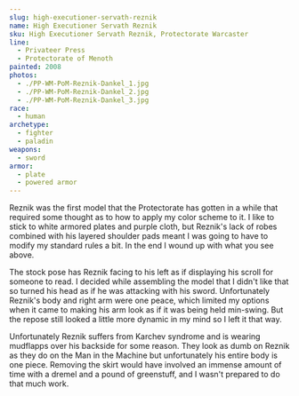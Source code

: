 ```yaml
---
slug: high-executioner-servath-reznik
name: High Executioner Servath Reznik
sku: High Executioner Servath Reznik, Protectorate Warcaster
line:
  - Privateer Press
  - Protectorate of Menoth
painted: 2008
photos:
  - ./PP-WM-PoM-Reznik-Dankel_1.jpg
  - ./PP-WM-PoM-Reznik-Dankel_2.jpg
  - ./PP-WM-PoM-Reznik-Dankel_3.jpg
race:
  - human
archetype:
  - fighter
  - paladin
weapons:
  - sword
armor:
  - plate
  - powered armor
---
```


Reznik was the first model that the Protectorate has gotten in a while that required some thought as to how to apply my color scheme to it. I like to stick to white armored plates and purple cloth, but Reznik's lack of robes combined with his layered shoulder pads meant I was going to have to modify my standard rules a bit. In the end I wound up with what you see above.

The stock pose has Reznik facing to his left as if displaying his scroll for someone to read. I decided while assembling the model that I didn't like that so turned his head as if he was attacking with his sword. Unfortunately Reznik's body and right arm were one peace, which limited my options when it came to making his arm look as if it was being held min-swing. But the repose still looked a little more dynamic in my mind so I left it that way.

Unfortunately Reznik suffers from Karchev syndrome and is wearing mudflapps over his backside for some reason. They look as dumb on Reznik as they do on the Man in the Machine but unfortunately his entire body is one piece. Removing the skirt would have involved an immense amount of time with a dremel and a pound of greenstuff, and I wasn't prepared to do that much work.

